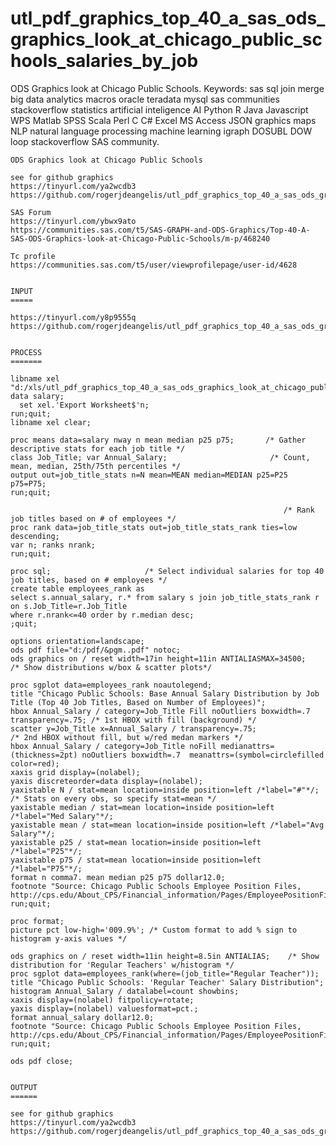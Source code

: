 # utl_pdf_graphics_top_40_a_sas_ods_graphics_look_at_chicago_public_schools_salaries_by_job
ODS Graphics look at Chicago Public Schools.  Keywords: sas sql join merge big data analytics macros oracle teradata mysql sas communities stackoverflow statistics artificial inteligence AI Python R Java Javascript WPS Matlab SPSS Scala Perl C C# Excel MS Access JSON graphics maps NLP natural language processing machine learning igraph DOSUBL DOW loop stackoverflow SAS community.

    ODS Graphics look at Chicago Public Schools

    see for github graphics
    https://tinyurl.com/ya2wcdb3
    https://github.com/rogerjdeangelis/utl_pdf_graphics_top_40_a_sas_ods_graphics_look_at_chicago_public_schools_salaries_by_job/blob/master/utl_pdf_graphics_top_40_a_sas_ods_graphics_look_at_chicago_public_schools_salaries_by_job

    SAS Forum
    https://tinyurl.com/ybwx9ato
    https://communities.sas.com/t5/SAS-GRAPH-and-ODS-Graphics/Top-40-A-SAS-ODS-Graphics-look-at-Chicago-Public-Schools/m-p/468240

    Tc profile
    https://communities.sas.com/t5/user/viewprofilepage/user-id/4628


    INPUT
    =====

    https://tinyurl.com/y8p9555q
    https://github.com/rogerjdeangelis/utl_pdf_graphics_top_40_a_sas_ods_graphics_look_at_chicago_public_schools_salaries_by_job/blob/master/utl_pdf_graphics_top_40_a_sas_ods_graphics_look_at_chicago_public_schools_salaries_by_job


    PROCESS
    =======

    libname xel "d:/xls/utl_pdf_graphics_top_40_a_sas_ods_graphics_look_at_chicago_public_schools_salaries_by_job.xls";
    data salary;
      set xel.'Export Worksheet$'n;
    run;quit;
    libname xel clear;

    proc means data=salary nway n mean median p25 p75;       /* Gather descriptive stats for each job title */
    class Job_Title; var Annual_Salary;                       /* Count, mean, median, 25th/75th percentiles */
    output out=job_title_stats n=N mean=MEAN median=MEDIAN p25=P25 p75=P75;
    run;quit;

                                                                 /* Rank job titles based on # of employees */
    proc rank data=job_title_stats out=job_title_stats_rank ties=low descending;
    var n; ranks nrank;
    run;quit;

    proc sql;                     /* Select individual salaries for top 40 job titles, based on # employees */
    create table employees_rank as
    select s.annual_salary, r.* from salary s join job_title_stats_rank r on s.Job_Title=r.Job_Title
    where r.nrank<=40 order by r.median desc;
    ;quit;

    options orientation=landscape;
    ods pdf file="d:/pdf/&pgm..pdf" notoc;
    ods graphics on / reset width=17in height=11in ANTIALIASMAX=34500;    /* Show distributions w/box & scatter plots*/

    proc sgplot data=employees_rank noautolegend;
    title "Chicago Public Schools: Base Annual Salary Distribution by Job Title (Top 40 Job Titles, Based on Number of Employees)";
    hbox Annual_Salary / category=Job_Title Fill noOutliers boxwidth=.7 transparency=.75; /* 1st HBOX with fill (background) */
    scatter y=Job_Title x=Annual_Salary / transparency=.75;                               /* 2nd HBOX without fill, but w/red medan markers */
    hbox Annual_Salary / category=Job_Title noFill medianattrs=(thickness=2pt) noOutliers boxwidth=.7  meanattrs=(symbol=circlefilled color=red);
    xaxis grid display=(nolabel);
    yaxis discreteorder=data display=(nolabel);
    yaxistable N / stat=mean location=inside position=left /*label="#"*/;    /* Stats on every obs, so specify stat=mean */
    yaxistable median / stat=mean location=inside position=left /*label="Med Salary"*/;
    yaxistable mean / stat=mean location=inside position=left /*label="Avg Salary"*/;
    yaxistable p25 / stat=mean location=inside position=left /*label="P25"*/;
    yaxistable p75 / stat=mean location=inside position=left /*label="P75"*/;
    format n comma7. mean median p25 p75 dollar12.0;
    footnote "Source: Chicago Public Schools Employee Position Files, http://cps.edu/About_CPS/Financial_information/Pages/EmployeePositionFiles.aspx";
    run;quit;

    proc format;
    picture pct low-high='009.9%'; /* Custom format to add % sign to histogram y-axis values */

    ods graphics on / reset width=11in height=8.5in ANTIALIAS;    /* Show distribution for 'Regular Teachers' w/histogram */
    proc sgplot data=employees_rank(where=(job_title="Regular Teacher"));
    title "Chicago Public Schools: 'Regular Teacher' Salary Distribution";
    histogram Annual_Salary / datalabel=count showbins;
    xaxis display=(nolabel) fitpolicy=rotate;
    yaxis display=(nolabel) valuesformat=pct.;
    format annual_salary dollar12.0;
    footnote "Source: Chicago Public Schools Employee Position Files, http://cps.edu/About_CPS/Financial_information/Pages/EmployeePositionFiles.aspx";
    run;quit;

    ods pdf close;


    OUTPUT
    ======

    see for github graphics
    https://tinyurl.com/ya2wcdb3
    https://github.com/rogerjdeangelis/utl_pdf_graphics_top_40_a_sas_ods_graphics_look_at_chicago_public_schools_salaries_by_job/blob/master/utl_pdf_graphics_top_40_a_sas_ods_graphics_look_at_chicago_public_schools_salaries_by_job



